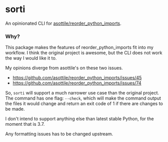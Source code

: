# sorti

An opinionated CLI for [asottile/reorder_python_imports].

### Why?

This package makes the features of reorder_python_imports fit into my workflow.
I think the original project is awesome, but the CLI does not work the way I
would like it to.

My opinions diverge from asottile's on these two issues.

- https://github.com/asottile/reorder_python_imports/issues/45
- https://github.com/asottile/reorder_python_imports/issues/74 

So, `sorti` will support a much narrower use case than the original project. 
The command has one flag: `--check`, which will make the command output the
files it would change and return an exit code of 1 if there are changes to be
made.

I don't intend to support anything else than latest stable Python, for the
moment that is 3.7.

Any formatting issues has to be changed upstream. 

[asottile/reorder_python_imports]: https://github.com/asottile/reorder_python_imports
